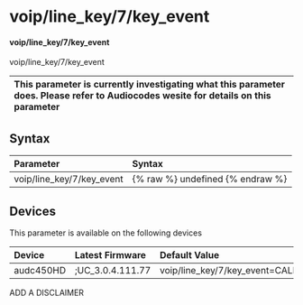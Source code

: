 ﻿---
description: voip/line_key/7/key_event
search: false
---

# voip/line_key/7/key_event

#### voip/line_key/7/key_event

voip/line_key/7/key_event


| This parameter is currently investigating what this parameter does. Please refer to Audiocodes wesite for details on this parameter | 
| :--- |

## Syntax
| Parameter | Syntax |
| :--- | :--- |
|voip/line_key/7/key_event | {% raw %} undefined {% endraw %}|

## Devices
This parameter is available on the following devices

| Device | Latest Firmware | Default Value |
|:---|:---|:---|
| audc450HD | ;UC_3.0.4.111.77 | voip/line_key/7/key_event=CALENDAR 

ADD A DISCLAIMER
